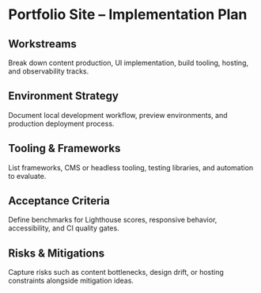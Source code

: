 # Portfolio Site – Implementation Plan

## Workstreams
Break down content production, UI implementation, build tooling, hosting, and observability tracks.

## Environment Strategy
Document local development workflow, preview environments, and production deployment process.

## Tooling & Frameworks
List frameworks, CMS or headless tooling, testing libraries, and automation to evaluate.

## Acceptance Criteria
Define benchmarks for Lighthouse scores, responsive behavior, accessibility, and CI quality gates.

## Risks & Mitigations
Capture risks such as content bottlenecks, design drift, or hosting constraints alongside mitigation ideas.

